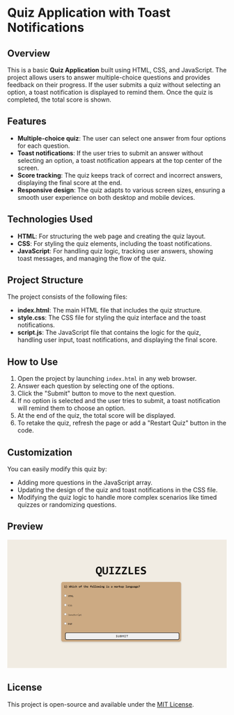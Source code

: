 # Quiz Application with Toast Notifications

## Overview
This is a basic **Quiz Application** built using HTML, CSS, and JavaScript. The project allows users to answer multiple-choice questions and provides feedback on their progress. If the user submits a quiz without selecting an option, a toast notification is displayed to remind them. Once the quiz is completed, the total score is shown.

## Features
- **Multiple-choice quiz**: The user can select one answer from four options for each question.
- **Toast notifications**: If the user tries to submit an answer without selecting an option, a toast notification appears at the top center of the screen.
- **Score tracking**: The quiz keeps track of correct and incorrect answers, displaying the final score at the end.
- **Responsive design**: The quiz adapts to various screen sizes, ensuring a smooth user experience on both desktop and mobile devices.

## Technologies Used
- **HTML**: For structuring the web page and creating the quiz layout.
- **CSS**: For styling the quiz elements, including the toast notifications.
- **JavaScript**: For handling quiz logic, tracking user answers, showing toast messages, and managing the flow of the quiz.

## Project Structure
The project consists of the following files:

- **index.html**: The main HTML file that includes the quiz structure.
- **style.css**: The CSS file for styling the quiz interface and the toast notifications.
- **script.js**: The JavaScript file that contains the logic for the quiz, handling user input, toast notifications, and displaying the final score.

## How to Use
1. Open the project by launching `index.html` in any web browser.
2. Answer each question by selecting one of the options.
3. Click the "Submit" button to move to the next question.
4. If no option is selected and the user tries to submit, a toast notification will remind them to choose an option.
5. At the end of the quiz, the total score will be displayed.
6. To retake the quiz, refresh the page or add a "Restart Quiz" button in the code.

## Customization
You can easily modify this quiz by:
- Adding more questions in the JavaScript array.
- Updating the design of the quiz and toast notifications in the CSS file.
- Modifying the quiz logic to handle more complex scenarios like timed quizzes or randomizing questions.

## Preview
![Quiz Preview](./assets/quizzles.png)  <!-- Make sure the file is stored at /assets/quizzles.png -->

## License
This project is open-source and available under the [MIT License](LICENSE).
